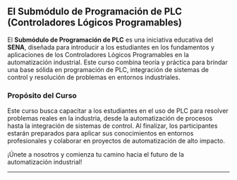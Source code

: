 ## **El Submódulo de Programación de PLC (Controladores Lógicos Programables)**  

El **Submódulo de Programación de PLC** es una iniciativa educativa del **SENA**, diseñada para introducir a los estudiantes en los fundamentos y aplicaciones de los Controladores Lógicos Programables en la automatización industrial. Este curso combina teoría y práctica para brindar una base sólida en programación de PLC, integración de sistemas de control y resolución de problemas en entornos industriales.  
 

### **Propósito del Curso**  
Este curso busca capacitar a los estudiantes en el uso de PLC para resolver problemas reales en la industria, desde la automatización de procesos hasta la integración de sistemas de control. Al finalizar, los participantes estarán preparados para aplicar sus conocimientos en entornos profesionales y colaborar en proyectos de automatización de alto impacto.  

¡Únete a nosotros y comienza tu camino hacia el futuro de la automatización industrial!  

---